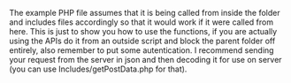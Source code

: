 The example PHP file assumes that it is being called from inside the folder and includes files accordingly so that it would work if it were called from here.
This is just to show you how to use the functions, if you are actually using the APIs do it from an outside script and block the parent folder off entirely, also remember to put some autentication.
I recommend sending your request from the server in json and then decoding it for use on server (you can use Includes/getPostData.php for that).
